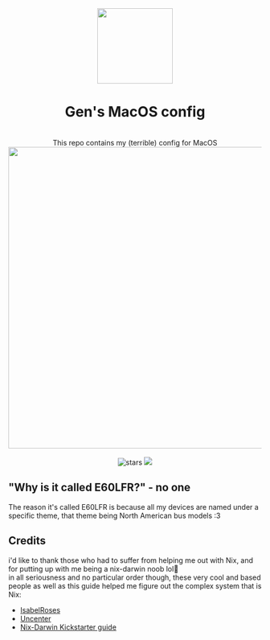 <div align = center>
<img src="https://github.com/GenShibe/Dotfiles/blob/aba92af31d1f819b48df4d4427eb6fbb605f8432/dotfiles.png" height="150px" /> 
  <h1> Gen's MacOS config </h1>
  <br>
  This repo contains my (terrible) config for MacOS
</div>
<div align = center >
  <img src="https://raw.githubusercontent.com/catppuccin/catppuccin/main/assets/palette/macchiato.png" width="600px" />  
<br>
    <br>
     <img alt="stars" src="https://img.shields.io/github/stars/GenShibe/flake?color=f4b8e4&labelColor=414559&style=for-the-badge">
  <a href="https://github.com/GenShibe/flake/blob/main/LICENSE">
            <img src="https://img.shields.io/static/v1.svg?style=for-the-badge&label=License&message=MIT&colorA=414559&colorB=F5A97F&logo=unlicense&logoColor=F5A97F"></a>
</div>
<h2>"Why is it called E60LFR?" - no one</h2>
<p>The reason it's called E60LFR is because all my devices are named under a specific theme, that theme being North American bus models :3

<h2> Credits </h2>
i'd like to thank those who had to suffer from helping me out with Nix, and for putting up with me being a nix-darwin noob lol💙
<br>
in all seriousness and no particular order though, these very cool and based people as well as this guide helped me figure out the complex system that is Nix:

- [IsabelRoses](https://github.com/IsabelRoses)
- [Uncenter](https://github.com/Uncenter)
- [Nix-Darwin Kickstarter guide](github.com/ryan4yin/nix-darwin-kickstarter/)
